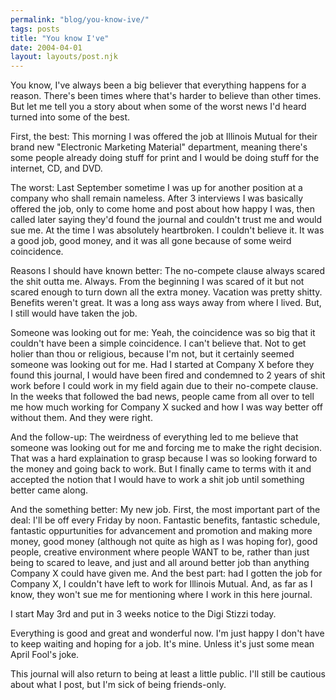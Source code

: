 ```yaml
---
permalink: "blog/you-know-ive/"
tags: posts
title: "You know I've"
date: 2004-04-01
layout: layouts/post.njk
---
```


You know, I've always been a big believer that everything happens for a reason. There's been times where that's harder to believe than other times. But let me tell you a story about when some of the worst news I'd heard turned into some of the best. 

First, the best: This morning I was offered the job at Illinois Mutual for their brand new "Electronic Marketing Material" department, meaning there's some people already doing stuff for print and I would be doing stuff for the internet, CD, and DVD. 

The worst: Last September sometime I was up for another position at a company who shall remain nameless. After 3 interviews I was basically offered the job, only to come home and post about how happy I was, then called later saying they'd found the journal and couldn't trust me and would sue me. At the time I was absolutely heartbroken. I couldn't believe it. It was a good job, good money, and it was all gone because of some weird coincidence.

Reasons I should have known better: The no-compete clause always scared the shit outta me. Always. From the beginning I was scared of it but not scared enough to turn down all the extra money. Vacation was pretty shitty. Benefits weren't great. It was a long ass ways away from where I lived. But, I still would have taken the job.

Someone was looking out for me: Yeah, the coincidence was so big that it couldn't have been a simple coincidence. I can't believe that. Not to get holier than thou or religious, because I'm not, but it certainly seemed someone was looking out for me. Had I started at Company X before they found this journal, I would have been fired and condemned to 2 years of shit work before I could work in my field again due to their no-compete clause. In the weeks that followed the bad news, people came from all over to tell me how much working for Company X sucked and how I was way better off without them. And they were right.

And the follow-up: The weirdness of everything led to me believe that someone was looking out for me and forcing me to make the right decision. That was a hard explaination to grasp because I was so looking forward to the money and going back to work. But I finally came to terms with it and accepted the notion that I would have to work a shit job until something better came along.

And the something better: My new job. First, the most important part of the deal: I'll be off every Friday by noon. Fantastic benefits, fantastic schedule, fantastic oppurtunities for advancement and promotion and making more money, good money (although not quite as high as I was hoping for), good people, creative environment where people WANT to be, rather than just being to scared to leave, and just and all around better job than anything Company X could have given me. And the best part: had I gotten the job for Company X, I couldn't have left to work for Illinois Mutual. And, as far as I know, they won't sue me for mentioning where I work in this here journal.

I start May 3rd and put in 3 weeks notice to the Digi Stizzi today.

Everything is good and great and wonderful now. I'm just happy I don't have to keep waiting and hoping for a job. It's mine. Unless it's just some mean April Fool's joke.

This journal will also return to being at least a little public. I'll still be cautious about what I post, but I'm sick of being friends-only.